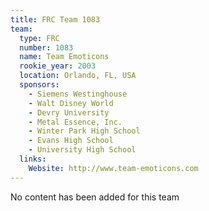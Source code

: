 ```yaml
---
title: FRC Team 1083
team:
  type: FRC
  number: 1083
  name: Team Emoticons
  rookie_year: 2003
  location: Orlando, FL, USA
  sponsors:
    - Siemens Westinghouse
    - Walt Disney World
    - Devry University
    - Metal Essence, Inc.
    - Winter Park High School
    - Evans High School
    - University High School
  links:
    Website: http://www.team-emoticons.com
---
```

No content has been added for this team